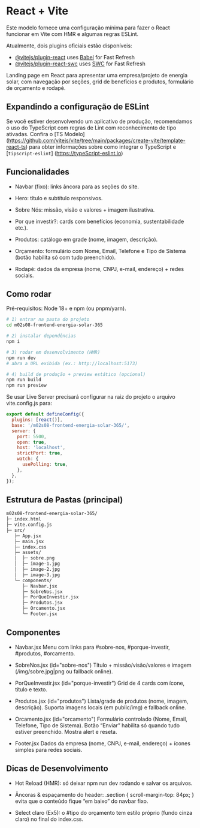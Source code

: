 # React + Vite

Este modelo fornece uma configuração mínima para fazer o React funcionar em Vite com HMR e algumas regras ESLint.

Atualmente, dois plugins oficiais estão disponíveis:

- [@vitejs/plugin-react](https://github.com/vitejs/vite-plugin-react/blob/main/packages/plugin-react) uses [Babel](https://babeljs.io/) for Fast Refresh
- [@vitejs/plugin-react-swc](https://github.com/vitejs/vite-plugin-react/blob/main/packages/plugin-react-swc) uses [SWC](https://swc.rs/) for Fast Refresh

Landing page em React para apresentar uma empresa/projeto de energia solar, com navegação por seções, grid de benefícios e produtos, formulário de orçamento e rodapé.

## Expandindo a configuração de ESLint

Se você estiver desenvolvendo um aplicativo de produção, recomendamos o uso do TypeScript com regras de Lint com reconhecimento de tipo ativadas. Confira o [TS Modelo] (https://github.com/vitejs/vite/tree/main/packages/create-vite/template-react-ts) para obter informações sobre como integrar o TypeScript e [`tipscript-eslint`] (https://typeScript-eslint.io)

## Funcionalidades

- Navbar (fixo): links âncora para as seções do site.

- Hero: título e subtítulo responsivos.

- Sobre Nós: missão, visão e valores + imagem ilustrativa.

- Por que investir?: cards com benefícios (economia, sustentabilidade etc.).

- Produtos: catálogo em grade (nome, imagem, descrição).

- Orçamento: formulário com Nome, Email, Telefone e Tipo de Sistema (botão habilita só com tudo preenchido).

- Rodapé: dados da empresa (nome, CNPJ, e-mail, endereço) + redes sociais.

## Como rodar

Pré-requisitos: Node 18+ e npm (ou pnpm/yarn).

```bash
# 1) entrar na pasta do projeto
cd m02s08-frontend-energia-solar-365

# 2) instalar dependências
npm i

# 3) rodar em desenvolvimento (HMR)
npm run dev
# abra a URL exibida (ex.: http://localhost:5173)

# 4) build de produção + preview estático (opcional)
npm run build
npm run preview
```

Se usar Live Server precisará configurar na raiz do projeto o arquivo vite.config.js para:

```JavaScript
export default defineConfig({
  plugins: [react()],
  base: '/m02s08-frontend-energia-solar-365/',
  server: {
    port: 5500,
    open: true,
    host: 'localhost',
    strictPort: true,
    watch: {
      usePolling: true,
    },
  },
});
```

## Estrutura de Pastas (principal)

```bash
m02s08-frontend-energia-solar-365/
├─ index.html
├─ vite.config.js
├─ src/
   ├─ App.jsx
   ├─ main.jsx
   ├─ index.css
   ├─ assets/
   │  ├─ sobre.png
   │  ├─ image-1.jpg
   │  ├─ image-2.jpg
   │  ├─ image-3.jpg
   └─ components/
      ├─ Navbar.jsx
      ├─ SobreNos.jsx
      ├─ PorQueInvestir.jsx
      ├─ Produtos.jsx
      ├─ Orcamento.jsx
      └─ Footer.jsx
```

## Componentes

- Navbar.jsx
  Menu com links para #sobre-nos, #porque-investir, #produtos, #orcamento.

- SobreNos.jsx (id="sobre-nos")
  Título + missão/visão/valores e imagem (/img/sobre.jpg|png ou fallback online).

- PorQueInvestir.jsx (id="porque-investir")
  Grid de 4 cards com ícone, título e texto.

- Produtos.jsx (id="produtos")
  Lista/grade de produtos (nome, imagem, descrição). Suporta imagens locais (em public/img) e fallback online.

- Orcamento.jsx (id="orcamento")
  Formulário controlado (Nome, Email, Telefone, Tipo de Sistema). Botão “Enviar” habilita só quando tudo estiver preenchido. Mostra alert e reseta.

- Footer.jsx
  Dados da empresa (nome, CNPJ, e-mail, endereço) + ícones simples para redes sociais.

## Dicas de Desenvolvimento

- Hot Reload (HMR): só deixar npm run dev rodando e salvar os arquivos.

- Âncoras & espaçamento do header: .section { scroll-margin-top: 84px; } evita que o conteúdo fique “em baixo” do navbar fixo.

- Select claro (Ex5): o #tipo do orçamento tem estilo próprio (fundo cinza claro) no final do index.css.
